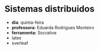 # Sistemas distribuidos

- __dia__: quinta-feira
- __professora:__ Eduarda Rodrigues Monteiro
- __ferramenta:__ Socrative
- latex
- sverleaf



